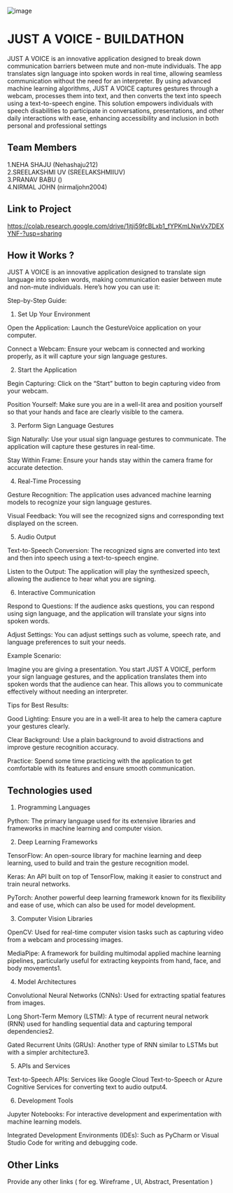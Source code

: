 ![image](IMG-20240925-WA0030.jpg)

# JUST A VOICE - BUILDATHON

JUST A VOICE is an innovative application designed to break down communication barriers between mute and non-mute individuals. The app translates sign language into spoken words in real time, allowing seamless communication without the need for an interpreter. By using advanced machine learning algorithms, JUST A VOICE captures gestures through a webcam, processes them into text, and then converts the text into speech using a text-to-speech engine. This solution empowers individuals with speech disabilities to participate in conversations, presentations, and other daily interactions with ease, enhancing accessibility and inclusion in both personal and professional settings

## Team Members
1.NEHA SHAJU (Nehashaju212)   
2.SREELAKSHMI UV (SREELAKSHMIIUV)   
3.PRANAV BABU ()   
4.NIRMAL JOHN (nirmaljohn2004)   

## Link to Project
https://colab.research.google.com/drive/1jtji59fcBLxb1_fYPKmLNwVx7DEXYNF-?usp=sharing

## How it Works ?  
JUST A VOICE is an innovative application designed to translate sign language into spoken words, making communication easier between mute and non-mute individuals. Here’s how you can use it: 

Step-by-Step Guide: 

1. Set Up Your Environment 

Open the Application: Launch the GestureVoice application on your computer. 

Connect a Webcam: Ensure your webcam is connected and working properly, as it will capture your sign language gestures. 

2. Start the Application 

Begin Capturing: Click on the “Start” button to begin capturing video from your webcam. 

Position Yourself: Make sure you are in a well-lit area and position yourself so that your hands and face are clearly visible to the camera. 

3. Perform Sign Language Gestures 

Sign Naturally: Use your usual sign language gestures to communicate. The application will capture these gestures in real-time. 

Stay Within Frame: Ensure your hands stay within the camera frame for accurate detection. 

4. Real-Time Processing 

Gesture Recognition: The application uses advanced machine learning models to recognize your sign language gestures. 

Visual Feedback: You will see the recognized signs and corresponding text displayed on the screen. 

5. Audio Output 

Text-to-Speech Conversion: The recognized signs are converted into text and then into speech using a text-to-speech engine. 

Listen to the Output: The application will play the synthesized speech, allowing the audience to hear what you are signing. 

6. Interactive Communication 

Respond to Questions: If the audience asks questions, you can respond using sign language, and the application will translate your signs into spoken words. 

Adjust Settings: You can adjust settings such as volume, speech rate, and language preferences to suit your needs. 

Example Scenario: 

Imagine you are giving a presentation. You start JUST A VOICE, perform your sign language gestures, and the application translates them into spoken words that the audience can hear. This allows you to communicate effectively without needing an interpreter. 

Tips for Best Results: 

Good Lighting: Ensure you are in a well-lit area to help the camera capture your gestures clearly. 

Clear Background: Use a plain background to avoid distractions and improve gesture recognition accuracy. 

Practice: Spend some time practicing with the application to get comfortable with its features and ensure smooth communication. 



## Technologies used
1. Programming Languages 

Python: The primary language used for its extensive libraries and frameworks in machine learning and computer vision. 

2. Deep Learning Frameworks 

TensorFlow: An open-source library for machine learning and deep learning, used to build and train the gesture recognition model. 

Keras: An API built on top of TensorFlow, making it easier to construct and train neural networks. 

PyTorch: Another powerful deep learning framework known for its flexibility and ease of use, which can also be used for model development. 

3. Computer Vision Libraries 

OpenCV: Used for real-time computer vision tasks such as capturing video from a webcam and processing images. 

MediaPipe: A framework for building multimodal applied machine learning pipelines, particularly useful for extracting keypoints from hand, face, and body movements1. 

4. Model Architectures 

Convolutional Neural Networks (CNNs): Used for extracting spatial features from images. 

Long Short-Term Memory (LSTM): A type of recurrent neural network (RNN) used for handling sequential data and capturing temporal dependencies2. 

Gated Recurrent Units (GRUs): Another type of RNN similar to LSTMs but with a simpler architecture3. 

5. APIs and Services 

Text-to-Speech APIs: Services like Google Cloud Text-to-Speech or Azure Cognitive Services for converting text to audio output4. 

6. Development Tools 

Jupyter Notebooks: For interactive development and experimentation with machine learning models. 

Integrated Development Environments (IDEs): Such as PyCharm or Visual Studio Code for writing and debugging code. 

## Other Links
Provide any other links ( for eg. Wireframe , UI, Abstract, Presentation )
